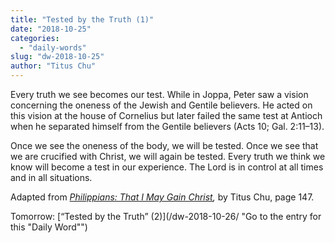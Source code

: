 ```yaml
---
title: "Tested by the Truth (1)"
date: "2018-10-25"
categories: 
  - "daily-words"
slug: "dw-2018-10-25"
author: "Titus Chu"
---
```


Every truth we see becomes our test. While in Joppa, Peter saw a vision concerning the oneness of the Jewish and Gentile believers. He acted on this vision at the house of Cornelius but later failed the same test at Antioch when he separated himself from the Gentile believers (Acts 10; Gal. 2:11–13).

Once we see the oneness of the body, we will be tested. Once we see that we are crucified with Christ, we will again be tested. Every truth we think we know will become a test in our experience. The Lord is in control at all times and in all situations.

Adapted from _[Philippians: That I May Gain Christ](/book-philippians/ "Go to the listing for this book"),_ by Titus Chu, page 147.

Tomorrow: [“Tested by the Truth” (2)](/dw-2018-10-26/ "Go to the entry for this "Daily Word"")
